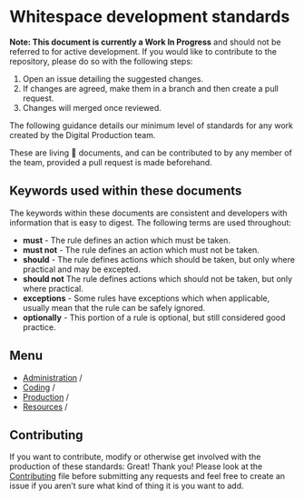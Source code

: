# Whitespace development standards
**Note: This document is currently a Work In Progress** and should not be referred to for active development. If you would like to contribute to the repository, please do so with the following steps:

 1. Open an issue detailing the suggested changes.
 2. If changes are agreed, make them in a branch and then create a pull request.
 3. Changes will merged once reviewed.

The following guidance details our minimum level of standards for any work created by the Digital Production team.

These are living 🍃 documents, and can be contributed to by any member of the team, provided a pull request is made beforehand.

## Keywords used within these documents
The keywords within these documents are consistent and developers with information that is easy to digest. The following terms are used throughout:

 - **must** - The rule defines an action which must be taken.
 - **must not** - The rule defines an action which must not be taken.
 - **should** - The rule defines actions which should be taken, but only where practical and may be excepted.
 - **should not** The rule defines actions which should not be taken, but only where practical.
 - **exceptions** - Some rules have exceptions which when applicable, usually mean that the rule can be safely ignored.
 - **optionally** - This portion of a rule is optional, but still considered good practice.

## Menu

 - [Administration](/Admin/Index.md) /
 - [Coding](/Coding/Index.md) /
 - [Production](/Production/Index.md) /
 - [Resources](/Resources/Index.md) /

## Contributing
If you want to contribute, modify or otherwise get involved with the production of these standards: Great! Thank you! Please look at the [Contributing](/CONTRIBUTING.md) file before submitting any requests and feel free to create an issue if you aren’t sure what kind of thing it is you want to add.
